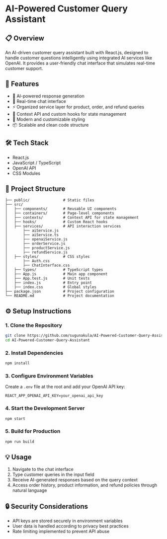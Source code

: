 # AI-Powered Customer Query Assistant

## 📋 Overview
An AI-driven customer query assistant built with React.js, designed to handle customer questions intelligently using integrated AI services like OpenAI. It provides a user-friendly chat interface that simulates real-time customer support.

## 🚀 Features
- 🧠 AI-powered response generation
- 💬 Real-time chat interface
- ⚡ Organized service layer for product, order, and refund queries
- 🎯 Context API and custom hooks for state management
- 🎨 Modern and customizable styling
- 📦 Scalable and clean code structure

## 🛠️ Tech Stack
- React.js
- JavaScript / TypeScript
- OpenAI API
- CSS Modules

## 📂 Project Structure
```
├── public/               # Static files
├── src/
│   ├── components/       # Reusable UI components
│   ├── containers/       # Page-level components
│   ├── contexts/         # Context API for state management
│   ├── hooks/            # Custom React hooks
│   ├── services/         # API interaction services
│       ├── aiService.js
│       ├── aiService.ts
│       ├── openaiService.js
│       ├── orderService.js
│       ├── productService.js
│       ├── refundService.js
│   ├── styles/           # CSS styles
│       ├── Auth.css
│       ├── ChatInterface.css
│   ├── types/            # TypeScript types
│   ├── App.js            # Main app component
│   ├── App.test.js       # Unit tests
│   ├── index.js          # Entry point
│   ├── index.css         # Global styles
├── package.json          # Project configuration
└── README.md             # Project documentation
```

## ⚙️ Setup Instructions

### 1. Clone the Repository
```bash
git clone https://github.com/sugunakula/AI-Powered-Customer-Query-Assistant.git
cd AI-Powered-Customer-Query-Assistant
```

### 2. Install Dependencies
```bash
npm install
```

### 3. Configure Environment Variables
Create a `.env` file at the root and add your OpenAI API key:
```
REACT_APP_OPENAI_API_KEY=your_openai_api_key
```

### 4. Start the Development Server
```bash
npm start
```

### 5. Build for Production
```bash
npm run build
```

## 💡 Usage
1. Navigate to the chat interface
2. Type customer queries in the input field
3. Receive AI-generated responses based on the query context
4. Access order history, product information, and refund policies through natural language

## 🔒 Security Considerations
- API keys are stored securely in environment variables
- User data is handled according to privacy best practices
- Rate limiting implemented to prevent API abuse

